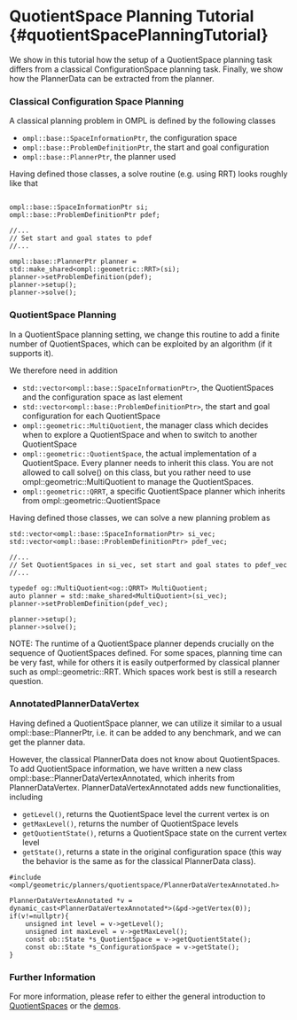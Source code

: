 # QuotientSpace Planning Tutorial {#quotientSpacePlanningTutorial}

We show in this tutorial how the setup of a QuotientSpace planning task differs
from a classical ConfigurationSpace planning task. Finally, we show how the
PlannerData can be extracted from the planner.

### Classical Configuration Space Planning 
A classical planning problem in OMPL is defined by the following classes
- `ompl::base::SpaceInformationPtr`, the configuration space
- `ompl::base::ProblemDefinitionPtr`, the start and goal configuration
- `ompl::base::PlannerPtr`, the planner used

Having defined those classes, a solve routine (e.g. using RRT) looks roughly like that

~~~{.cpp}

ompl::base::SpaceInformationPtr si;
ompl::base::ProblemDefinitionPtr pdef; 

//...
// Set start and goal states to pdef
//...

ompl::base::PlannerPtr planner = std::make_shared<ompl::geometric::RRT>(si);
planner->setProblemDefinition(pdef);
planner->setup();
planner->solve();

~~~

### QuotientSpace Planning 

In a QuotientSpace planning setting, we change this routine to add a finite
number of QuotientSpaces, which can be exploited by an algorithm (if it
supports it).

We therefore need in addition
- `std::vector<ompl::base::SpaceInformationPtr>`, the QuotientSpaces and the
  configuration space as last element
- `std::vector<ompl::base::ProblemDefinitionPtr>`, the start and goal configuration for each QuotientSpace
- `ompl::geometric::MultiQuotient`, the manager class which decides when to explore a
  QuotientSpace and when to switch to another QuotientSpace
- `ompl::geometric::QuotientSpace`, the actual implementation of a QuotientSpace.
  Every planner needs to inherit this class. You are not allowed to call solve() on this
class, but you rather need to use ompl::geometric::MultiQuotient to manage the
QuotientSpaces.
- `ompl::geometric::QRRT`, a specific QuotientSpace planner which inherits from
  ompl::geometric::QuotientSpace

Having defined those classes, we can solve a new planning problem as

~~~{.cpp}
std::vector<ompl::base::SpaceInformationPtr> si_vec; 
std::vector<ompl::base::ProblemDefinitionPtr> pdef_vec; 

//...
// Set QuotientSpaces in si_vec, set start and goal states to pdef_vec
//...

typedef og::MultiQuotient<og::QRRT> MultiQuotient;
auto planner = std::make_shared<MultiQuotient>(si_vec);
planner->setProblemDefinition(pdef_vec);

planner->setup();
planner->solve();

~~~

NOTE: The runtime of a QuotientSpace planner depends crucially on the sequence
of QuotientSpaces defined. For some spaces, planning time can be very fast,
while for others it is easily outperformed by classical planner such as
ompl::geometric::RRT. Which spaces work best is still a research question.

### AnnotatedPlannerDataVertex

Having defined a QuotientSpace planner, we can utilize it similar to a usual
ompl::base::PlannerPtr, i.e. it can be added to any benchmark, and we can get
the planner data.

However, the classical PlannerData does not know about QuotientSpaces. To add
QuotientSpace information, we have written a new class ompl::base::PlannerDataVertexAnnotated, which
inherits from PlannerDataVertex. PlannerDataVertexAnnotated adds new
functionalities, including

- `getLevel()`, returns the QuotientSpace level the current vertex is on
- `getMaxLevel()`, returns the number of QuotientSpace levels
- `getQuotientState()`, returns a QuotientSpace state on the current
  vertex level
- `getState()`, returns a state in the original configuration space (this way
    the behavior is the same as for the classical PlannerData class).

~~~{.cpp}
#include <ompl/geometric/planners/quotientspace/PlannerDataVertexAnnotated.h>

PlannerDataVertexAnnotated *v = dynamic_cast<PlannerDataVertexAnnotated*>(&pd->getVertex(0));
if(v!=nullptr){
    unsigned int level = v->getLevel();
    unsigned int maxLevel = v->getMaxLevel();
    const ob::State *s_QuotientSpace = v->getQuotientState();
    const ob::State *s_ConfigurationSpace = v->getState();
}
~~~
### Further Information

For more information, please refer to either the general introduction to [QuotientSpaces](quotientSpacePlanning.html) or the [demos](group__demos.html).
